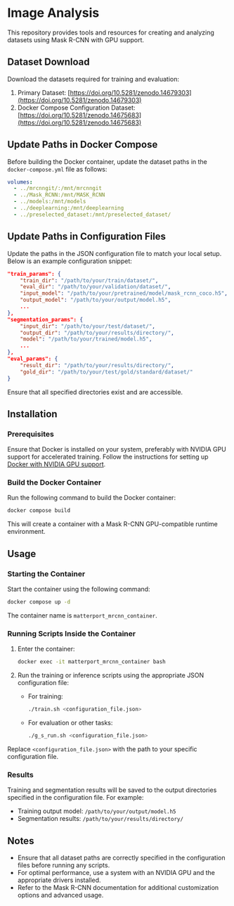 # Image Analysis

This repository provides tools and resources for creating and analyzing datasets using Mask R-CNN with GPU support.

## Dataset Download

Download the datasets required for training and evaluation:
1. Primary Dataset: [https://doi.org/10.5281/zenodo.14679303](https://doi.org/10.5281/zenodo.14679303)
2. Docker Compose Configuration Dataset: [https://doi.org/10.5281/zenodo.14675683](https://doi.org/10.5281/zenodo.14675683)

## Update Paths in Docker Compose

Before building the Docker container, update the dataset paths in the `docker-compose.yml` file as follows:

```yaml
volumes:
  - ../mrcnngit/:/mnt/mrcnngit
  - ../Mask_RCNN:/mnt/MASK_RCNN
  - ../models:/mnt/models
  - ../deeplearning:/mnt/deeplearning
  - ../preselected_dataset:/mnt/preselected_dataset/
```

## Update Paths in Configuration Files

Update the paths in the JSON configuration file to match your local setup. Below is an example configuration snippet:

```json
"train_params": {
    "train_dir": "/path/to/your/train/dataset/",
    "eval_dir": "/path/to/your/validation/dataset/",
    "input_model": "/path/to/your/pretrained/model/mask_rcnn_coco.h5",
    "output_model": "/path/to/your/output/model.h5",
    ...
},
"segmentation_params": {
    "input_dir": "/path/to/your/test/dataset/",
    "output_dir": "/path/to/your/results/directory/",
    "model": "/path/to/your/trained/model.h5",
    ...
},
"eval_params": {
    "result_dir": "/path/to/your/results/directory/",
    "gold_dir": "/path/to/your/test/gold/standard/dataset/"
}
```

Ensure that all specified directories exist and are accessible.

## Installation

### Prerequisites

Ensure that Docker is installed on your system, preferably with NVIDIA GPU support for accelerated training. Follow the instructions for setting up [Docker with NVIDIA GPU support](https://docs.nvidia.com/datacenter/cloud-native/container-toolkit/install-guide.html).

### Build the Docker Container

Run the following command to build the Docker container:

```bash
docker compose build
```

This will create a container with a Mask R-CNN GPU-compatible runtime environment.

## Usage

### Starting the Container

Start the container using the following command:

```bash
docker compose up -d
```

The container name is `matterport_mrcnn_container`.

### Running Scripts Inside the Container

1. Enter the container:

   ```bash
   docker exec -it matterport_mrcnn_container bash
   ```

2. Run the training or inference scripts using the appropriate JSON configuration file:

   - For training:
     ```bash
     ./train.sh <configuration_file.json>
     ```

   - For evaluation or other tasks:
     ```bash
     ./g_s_run.sh <configuration_file.json>
     ```

Replace `<configuration_file.json>` with the path to your specific configuration file.

### Results

Training and segmentation results will be saved to the output directories specified in the configuration file. For example:
- Training output model: `/path/to/your/output/model.h5`
- Segmentation results: `/path/to/your/results/directory/`

## Notes

- Ensure that all dataset paths are correctly specified in the configuration files before running any scripts.
- For optimal performance, use a system with an NVIDIA GPU and the appropriate drivers installed.
- Refer to the Mask R-CNN documentation for additional customization options and advanced usage.

